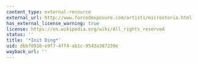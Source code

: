 ```yaml
---
content_type: external-resource
external_url: http://www.forcedexposure.com/artists/microstoria.html
has_external_license_warning: true
license: https://en.wikipedia.org/wiki/All_rights_reserved
status: ''
title: '*Init Ding*'
uid: dbbf0916-e9f7-4ff4-ab1c-9543a387239e
wayback_url: ''
---
```

